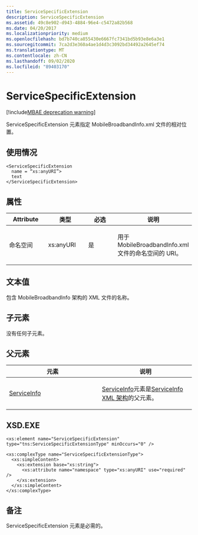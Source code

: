```yaml
---
title: ServiceSpecificExtension
description: ServiceSpecificExtension
ms.assetid: 49c8e902-d943-4884-96e4-c5472a82b568
ms.date: 04/20/2017
ms.localizationpriority: medium
ms.openlocfilehash: bd7b740ca855430e6667fc7341bd5b93e8e6a3e1
ms.sourcegitcommit: 7ca2d3e360a4ae1d4d3c3092bd34492a2645ef74
ms.translationtype: MT
ms.contentlocale: zh-CN
ms.lasthandoff: 09/02/2020
ms.locfileid: "89403170"
---
```

# <a name="servicespecificextension"></a>ServiceSpecificExtension

[!include[MBAE deprecation warning](../includes/mbae-deprecation-warning.md)]

ServiceSpecificExtension 元素指定 MobileBroadbandInfo.xml 文件的相对位置。

## <a name="span-idusagespanspan-idusagespanspan-idusagespanusage"></a><span id="Usage"></span><span id="usage"></span><span id="USAGE"></span>使用情况


``` syntax
<ServiceSpecificExtension 
  name = “xs:anyURI”>
  text
</ServiceSpecificExtension>
```

## <a name="span-idattributesspanspan-idattributesspanspan-idattributesspanattributes"></a><span id="Attributes"></span><span id="attributes"></span><span id="ATTRIBUTES"></span>属性


<table>
<colgroup>
<col width="25%" />
<col width="25%" />
<col width="25%" />
<col width="25%" />
</colgroup>
<thead>
<tr class="header">
<th>Attribute</th>
<th>类型</th>
<th>必选</th>
<th>说明</th>
</tr>
</thead>
<tbody>
<tr class="odd">
<td><p>命名空间</p></td>
<td><p>xs:anyURI</p></td>
<td><p>是</p></td>
<td><p>用于 MobileBroadbandInfo.xml 文件的命名空间的 URI。</p></td>
</tr>
</tbody>
</table>

 

## <a name="span-idtext_valuespanspan-idtext_valuespanspan-idtext_valuespantext-value"></a><span id="Text_value"></span><span id="text_value"></span><span id="TEXT_VALUE"></span>文本值


包含 MobileBroadbandInfo 架构的 XML 文件的名称。

## <a name="span-idchild_elementsspanspan-idchild_elementsspanspan-idchild_elementsspanchild-elements"></a><span id="Child_elements"></span><span id="child_elements"></span><span id="CHILD_ELEMENTS"></span>子元素


没有任何子元素。

## <a name="span-idparent_elementsspanspan-idparent_elementsspanspan-idparent_elementsspanparent-elements"></a><span id="Parent_elements"></span><span id="parent_elements"></span><span id="PARENT_ELEMENTS"></span>父元素


<table>
<colgroup>
<col width="50%" />
<col width="50%" />
</colgroup>
<thead>
<tr class="header">
<th>元素</th>
<th>说明</th>
</tr>
</thead>
<tbody>
<tr class="odd">
<td><p><a href="serviceinfo.md" data-raw-source="[ServiceInfo](serviceinfo.md)">ServiceInfo</a></p></td>
<td><p><a href="serviceinfo.md" data-raw-source="[ServiceInfo](serviceinfo.md)">ServiceInfo</a>元素是<a href="serviceinfo-xml-schema.md" data-raw-source="[ServiceInfo XML schema](serviceinfo-xml-schema.md)">ServiceInfo XML 架构</a>的父元素。</p></td>
</tr>
</tbody>
</table>

 

## <a name="span-idxsdspanspan-idxsdspanxsd"></a><span id="XSD"></span><span id="xsd"></span>XSD.EXE


``` syntax
<xs:element name="ServiceSpecificExtension" type="tns:ServiceSpecificExtensionType" minOccurs="0" />

<xs:complexType name="ServiceSpecificExtensionType">
  <xs:simpleContent>
    <xs:extension base="xs:string">
      <xs:attribute name="namespace" type="xs:anyURI" use="required" />
    </xs:extension>
  </xs:simpleContent>
</xs:complexType>
```

## <a name="span-idremarksspanspan-idremarksspanspan-idremarksspanremarks"></a><span id="Remarks"></span><span id="remarks"></span><span id="REMARKS"></span>备注


ServiceSpecificExtension 元素是必需的。

 

 





